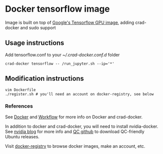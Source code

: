 # Docker tensorflow image
Image is built on top of [Google's Tensorflow GPU image](https://hub.docker.com/r/tensorflow/tensorflow/),
adding crad-docker and sudo support

## Usage instructions
Add tensorflow.conf to your *~/.crad-docker.conf.d* folder

    crad-docker tensorflow -- /run_jupyter.sh --ip='*'

## Modification instructions

    vim Dockerfile
    ./register.sh # you'll need an account on docker-registry, see below

### References
See [Docker](https://confluence.qualcomm.com/confluence/display/AT/Docker)
and [Workflow](https://confluence.qualcomm.com/confluence/display/AT/Workflow)
for more info on Docker and crad-docker.

In addition to docker and crad-docker, you will need to install nvidia-docker.
See [nvidia blog](https://devblogs.nvidia.com/parallelforall/nvidia-docker-gpu-server-application-deployment-made-easy/) for more info
and [QC github](https://github.qualcomm.com/bardia/nvidia-docker/releases) to download QC-friendly Ubuntu releases.

Visit [docker-registry](https://docker-registry.qualcomm.com) to browse docker images, make an account, etc.
